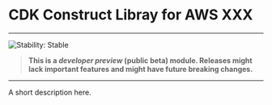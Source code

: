 # CDK Construct Libray for AWS XXX
<!--BEGIN STABILITY BANNER-->

---

![Stability: Stable](https://img.shields.io/badge/stability-Stable-success.svg?style=for-the-badge)

> **This is a _developer preview_ (public beta) module. Releases might lack important features and might have
> future breaking changes.**

---
<!--END STABILITY BANNER-->

A short description here.
